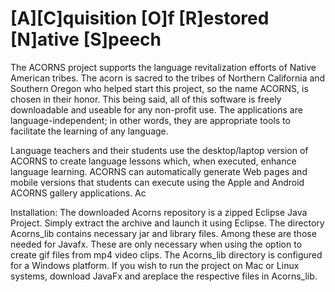 # [A][C]quisition [O]f [R]estored [N]ative [S]peech

The ACORNS project supports the language revitalization efforts of Native American tribes. The acorn is sacred to the tribes of Northern California and Southern Oregon who helped start this project, so the name ACORNS, is chosen in their honor. This being said, all of this software is freely downloadable and useable for any non-profit use. The applications are language-independent; in other words, they are appropriate tools to facilitate the learning of any language.

Language teachers and their students use the desktop/laptop version of ACORNS to create language lessons which, when executed, enhance language learning. ACORNS can automatically generate Web pages and mobile versions that students can execute using the Apple and Android ACORNS gallery applications. Ac

Installation: The downloaded Acorns repository is a zipped Eclipse Java Project. Simply extract the archive and launch it using Eclipse. The directory Acorns_lib contains necessary jar and library files. Among these are those needed for Javafx. These are only necessary when using the option to create gif files from mp4 video clips. The Acorns_lib directory is configured for a Windows platform. If you wish to run the project on Mac or Linux systems, download JavaFx and areplace the respective files in Acorns_lib.

